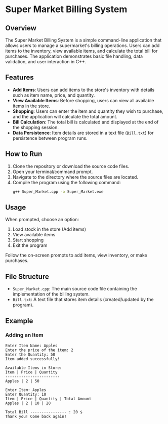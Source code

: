 # Super Market Billing System

## Overview
The Super Market Billing System is a simple command-line application that allows users to manage a supermarket's billing operations. Users can add items to the inventory, view available items, and calculate the total bill for purchases. The application demonstrates basic file handling, data validation, and user interaction in C++.

## Features
- **Add Items**: Users can add items to the store's inventory with details such as item name, price, and quantity.
- **View Available Items**: Before shopping, users can view all available items in the store.
- **Shopping**: Users can enter the item and quantity they wish to purchase, and the application will calculate the total amount.
- **Bill Calculation**: The total bill is calculated and displayed at the end of the shopping session.
- **Data Persistence**: Item details are stored in a text file (`Bill.txt`) for persistence between program runs.

## How to Run
1. Clone the repository or download the source code files.
2. Open your terminal/command prompt.
3. Navigate to the directory where the source files are located.
4. Compile the program using the following command:
   ```bash
   g++ Super_Market.cpp -o Super_Market.exe
## Usage
When prompted, choose an option:

1. Load stock in the store (Add items)
2. View available items
3. Start shopping
4. Exit the program

Follow the on-screen prompts to add items, view inventory, or make purchases.

## File Structure
- `Super_Market.cpp`: The main source code file containing the implementation of the billing system.
- `Bill.txt`: A text file that stores item details (created/updated by the program).

## Example

### Adding an Item
```plaintext
Enter Item Name: Apples
Enter the price of the item: 2
Enter the Quantity: 50
Item added successfully!

Available Items in Store:
Item | Price | Quantity
------------------------
Apples | 2 | 50

Enter Item: Apples
Enter Quantity: 10
Item | Price | Quantity | Total Amount
Apples | 2 | 10 | 20

Total Bill ---------------- : 20 $
Thank you! Come back again!

